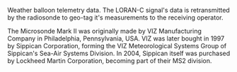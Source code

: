 Weather balloon telemetry data. The LORAN-C signal's data is retransmitted by the radiosonde to geo-tag it's measurements to the receiving operator.

The Microsonde Mark II was originally made by VIZ Manufacturing Company in Philadelphia, Pennsylvania, USA. VIZ was later bought in 1997 by Sippican Corporation, forming the VIZ Meteorological Systems Group of Sippican's Sea-Air Systems Division. In 2004, Sippican itself was purchased by Lockheed Martin Corporation, becoming part of their MS2 division.